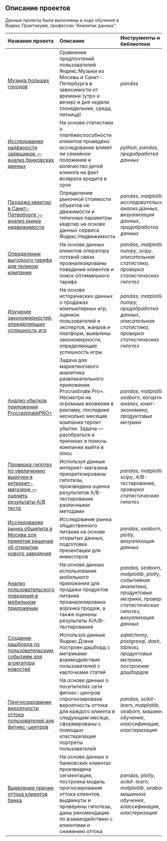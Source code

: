 ## Описание проектов 

Данные проекты были выполнены в ходе обучения в Яндекс.Практикуме, профессии "Аналитик данных".

| Название проекта | Описание | Инструменты и библиотеки | 
| :---------------------- | :---------------------- | :---------------------- |
| [Музыка больших городов](big_cities_music) | Сравнение предпочтений пользователей Яндекс.Музыки из Москвы и Санкт-Петербурга в зависимости от времени (утро и вечер) и дня недели (понедельник, среда, пятница)| *pandas* |
| [Исследование надёжности заёмщиков — анализ банковских данных](bank_scoring) | На основе статистики о платёжеспособности клиентов проведено исследование влияет ли семейное положение и количество детей клиента на факт возврата кредита в срок| *python*, *pandas*, *предобработка данных* |
| [Продажа квартир в Санкт-Петербурге — анализ рынка недвижимости](real_estate) | Определение рыночной стоимости объектов не движимости и типичные параметры квартир на основе данных сервиса Яндекс.Недвижимость| *pandas*, *matplotlib*, *исследовательский анализ данных*, *визуализация данных*, *предобработка данных* |
| [Определение выгодного тарифа для телеком компании](mobile_tarrifs) | На основе данных клиентов оператора сотовой связи проанализированы поведение клиентов и поиск оптимального тарифа| *pandas*, *matplotlib*, *numpy*, *scipy*, *описательная статистика*, *проверка статистических гипотез* |
| [Изучение закономерностей, определяющих успешность игр](games) | На основе исторических данных о продажах компьютерных игр, оценкок пользователей и экспертов, жанров и платформ, выявлены закономерности, определяющие успешность игры | *pandas*, *matplotlib*, *numpy*, *предобработка данных*, *описательная статистика*, *проверка статистических гипотез* |
| [Анализ убытков приложения ProcrastinatePRO+](marketing_payback) | Задача для маркетингового аналитика развлекательного приложения Procrastinate Pro+. Несмотря на огромные вложения в рекламу, последние несколько месяцев компания терпит убытки. Задача — разобраться в причинах и помочь компании выйти в плюс| *pandas*, *matplotlib*, *seaborn*, *когортный анализ*, *юнит-экономика*, *продуктовые метрики* |
| [Проверка гипотез по увеличению выручки в интернет-магазине — оценить результаты A/B теста](ab_testing) | Используя данные интернет-магазина приоритезированы гипотезы, произведена оценка результатов A/B-тестирования различными методами| *pandas*, *matplotlib*, *scipy*, *A/B-тестирование*, *проверка статистических гипотез* |
| [Исследования рынка общепита в Москве для принятия решения об открытии нового заведения](restaurants) | Исследование рынка общественного питания на основе открытых данных, подготовка презентации для инвесторов| *pandas*, *seaborn*, *plotly*, *визуализация данных* |
| [Анализ пользовательского поведения в мобильном приложении](mobile_app) | На основе данных использования мобильного приложения для продажи продуктов питания проанализирована воронка продаж, а также оценены результаты A/A/B-тестирования | *pandas*, *seaborn*, *matplotlib*, *plotly*, *событийная аналитика*, *продуктовые метрики*, *проверка статистических гипотез*, *визуализация данных* |
| [Создание дашборда по пользовательским событиям для агрегатора новостей](dashboard) | Используя данные Яндекс.Дзена построен дашборд с метриками взаимодействия пользователей с карточками статей | *sqlalchemy*, *postgresql*, *dash*, *tableau*, *продуктовые метрики*, *построение дашбордов* |
| [Прогнозирование вероятности оттока пользователей для фитнес-центров](fitness_center) | На основе данных о посетителях сети фитнес-центров спрогнозирована вероятность оттока для каждого клиента в следующем месяце, сформированы с помощью кластеризации портреты пользователей | *pandas*, *scikit-learn*, *matplotlib*, *seaborn*, *машинное обучение*, *классификация*, *кластеризация* |
| [Выявление причин оттока клиентов банка](bank_clients_segmentation) | На основе данных о банковских клиентах произведена сегментация, построена модель прогнозирования оттока клиентов, выдвинуты и проверены гипотезы, даны рекомендации по взаимодействию с клиентами и снижению оттока | *pandas*, *plotly*, *scikit-learn*, *matplotlib*, *seaborn*, *машинное обучение*, *классификация*, *кластеризация* |

